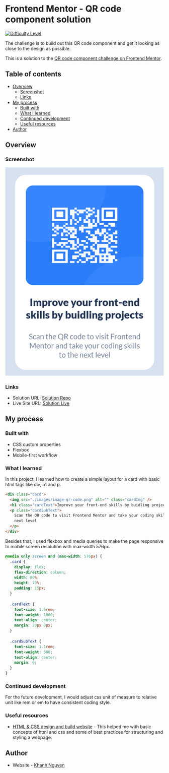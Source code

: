 # Frontend Mentor - QR code component solution

[![Difficulty Level](https://img.shields.io/badge/Difficulty-Easy-green)](link-to-your-documentation)

The challenge is to build out this QR code component and get it looking as close to the design as possible.

This is a solution to the [QR code component challenge on Frontend Mentor](https://www.frontendmentor.io/challenges/qr-code-component-iux_sIO_H).

## Table of contents

- [Overview](#overview)
  - [Screenshot](#screenshot)
  - [Links](#links)
- [My process](#my-process)
  - [Built with](#built-with)
  - [What I learned](#what-i-learned)
  - [Continued development](#continued-development)
  - [Useful resources](#useful-resources)
- [Author](#author)


## Overview

### Screenshot

![](./screenshot.png)

### Links

- Solution URL: [Solution Repo](https://github.com/TQKNG/Code-Challenge/edit/main/qr-code-component-main)
- Live Site URL: [Solution Live](https://qrcard-six.vercel.app/)

## My process

### Built with

- CSS custom properties
- Flexbox
- Mobile-first workflow

### What I learned

In this project, I learned how to create a simple layout for a card with basic html tags like div, h1 and p.

```html
<div class="card">
  <img src="./images/image-qr-code.png" alt="" class="cardImg" />
  <h1 class="cardText">Improve your front-end skills by buidling projects</h1>
  <p class="cardSubText">
    Scan the QR code to visit Frontend Mentor and take your coding skills to the
    next level
  </p>
</div>
```

Besides that, I used flexbox and media queries to make the page responsive to mobile screen resolution with max-width 576px.

```css
@media only screen and (max-width: 576px) {
  .card {
    display: flex;
    flex-direction: column;
    width: 80%;
    height: 70%;
    padding: 15px;
  }

  .cardText {
    font-size: 1.5rem;
    font-weight: 1000;
    text-align: center;
    margin: 20px 0px;
  }

  .cardSubText {
    font-size: 1.1rem;
    font-weight: 500;
    text-align: center;
    margin: 0;
  }
}
```

### Continued development

For the future development, I would adjust css unit of measure to relative unit like rem or em to have consistent coding style.

### Useful resources

- [HTML & CSS design and build website](https://www.htmlandcssbook.com/) - This helped me with basic concepts of html and css and some of best practices for structuring and styling a webpage.

## Author

- Website - [Khanh Nguyen](https://github.com/TQKNG)

